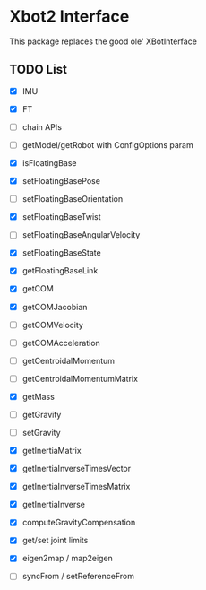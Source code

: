 # Xbot2 Interface
This package replaces the good ole' XBotInterface


## TODO List
 - [x] IMU
 - [x] FT
 - [ ] chain APIs
 - [ ] getModel/getRobot with ConfigOptions param
 - [x] isFloatingBase
 - [x] setFloatingBasePose
 - [ ] setFloatingBaseOrientation
 - [x] setFloatingBaseTwist
 - [ ] setFloatingBaseAngularVelocity
 - [x] setFloatingBaseState
 - [x] getFloatingBaseLink
 - [x] getCOM
 - [x] getCOMJacobian
 - [ ] getCOMVelocity
 - [ ] getCOMAcceleration
 - [ ] getCentroidalMomentum
 - [ ] getCentroidalMomentumMatrix
 - [x] getMass
 - [ ] getGravity
 - [ ] setGravity
 - [x] getInertiaMatrix
 - [x] getInertiaInverseTimesVector
 - [x] getInertiaInverseTimesMatrix
 - [x] getInertiaInverse
 - [x] computeGravityCompensation
 - [x] get/set joint limits
 - [x] eigen2map / map2eigen
 - [ ] syncFrom / setReferenceFrom
 
